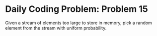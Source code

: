 ﻿# Daily Coding Problem: Problem 15

Given a stream of elements too large to store in memory, pick a random element from the stream with uniform probability.